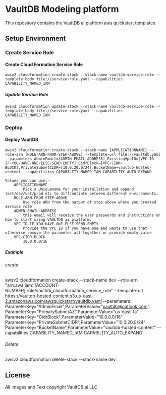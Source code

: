 # VaultDB Modeling platform

This repository contains the VaultDB ai platform aws quickstart templates.

## Setup Environment

### Create Service Role

#### Create Cloud Formation Service Role

    awsv2 cloudformation create-stack --stack-name vaultdb-service-role --template-body file://service-role.yaml --capabilities CAPABILITY_NAMED_IAM

##### Update Service Role

    awsv2 cloudformation update-stack --stack-name vaultdb-service-role --template-body file://service-role.yaml --capabilities CAPABILITY_NAMED_IAM
    
### Deploy 

#### Deploy VaultDB

    awsv2 cloudformation create-stack --stack-name [APPLICATIONNAME] --role-arn [ROLE-ARN-FROM-STEP-ABOVE] --template-url file://vaultdb.yaml --parameters AdminEmail=[ADMIN-EMAIL-ADDRESS],ExistingVpcID=[VPC-ID-IF-YOU-HAVE-ONE-ELSE-SEND-EMPTY],CidrBlock=[VPC-CIDR-BLOCK],PrivateSubnetCIDR=[10.0.20.0/24],BucketName=vaultdb-hosted-content --capabilities CAPABILITY_NAMED_IAM CAPABILITY_AUTO_EXPAND

    Values you can use:-- 
        APPLICATIONNAME
            Pick a Uniquename for your installation and append test/dev/uat/prod etc to diffrentiate between different environments.
        ROLE-ARN-FROM-STEP-ABOVE
            Use role ARN from the output of step above where you created service role
        ADMIN-EMAIL-ADDRESS
            this email will receive the user passwords and instructions on how to start using VAULTDB ai platform.
        VPC-ID-IF-YOU-HAVE-ONE-ELSE-SEND-EMPTY
            Provide the VPC ID if you have one and wants to use that otherwise remove the parameter all together or provide empty value
        VPC-CIDR-BLOCK
            10.0.0.0/16

##### Example

###### create

awsv2 cloudformation create-stack --stack-name dev --role-arn "arn:aws:iam::[ACCOUNT-NUMBER]:role/vaultdb_cloudformation_service_role" --template-url https://vaultdb-hosted-content.s3.us-east-2.amazonaws.com/awsquickstart/vaultdb.yaml --parameters ParameterKey="AdminEmail",ParameterValue="vaultdb@outlook.com" ParameterKey="PrimarySubnetAZ",ParameterValue="us-east-1a" ParameterKey="CidrBlock",ParameterValue="10.0.0.0/16" ParameterKey="PrivateSubnetCIDR",ParameterValue="10.0.20.0/24" ParameterKey="BucketName",ParameterValue="vaultdb-hosted-content" --capabilities CAPABILITY_NAMED_IAM CAPABILITY_AUTO_EXPAND

###### Delete

awsv2 cloudformation delete-stack --stack-name dev

## License

All Images and Text copyright VaultDB.ai LLC
